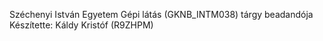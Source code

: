 Széchenyi István Egyetem
Gépi látás (GKNB_INTM038) tárgy beadandója
Készítette: Káldy Kristóf (R9ZHPM)